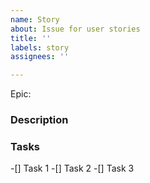 ```yaml
---
name: Story
about: Issue for user stories
title: ''
labels: story
assignees: ''

---
```


Epic:

### Description

### Tasks

-[] Task 1
-[] Task 2
-[] Task 3
